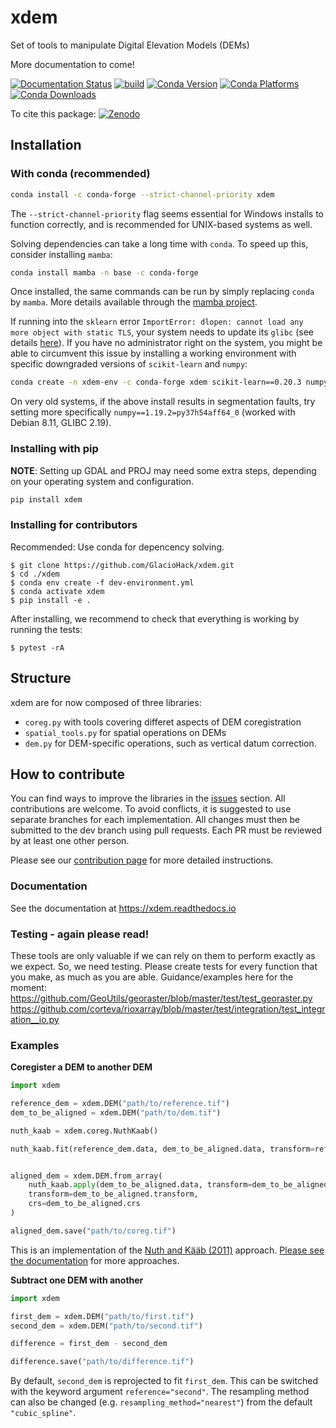 # xdem
Set of tools to manipulate Digital Elevation Models (DEMs)

More documentation to come!

[![Documentation Status](https://readthedocs.org/projects/xdem/badge/?version=latest)](https://xdem.readthedocs.io/en/latest/?badge=latest)
[![build](https://github.com/GlacioHack/xdem/actions/workflows/python-package.yml/badge.svg)](https://github.com/GlacioHack/xdem/actions/workflows/python-package.yml)
[![Conda Version](https://img.shields.io/conda/vn/conda-forge/xdem.svg)](https://anaconda.org/conda-forge/xdem)
[![Conda Platforms](https://img.shields.io/conda/pn/conda-forge/xdem.svg)](https://anaconda.org/conda-forge/xdem)
[![Conda Downloads](https://img.shields.io/conda/dn/conda-forge/xdem.svg)](https://anaconda.org/conda-forge/xdem)

To cite this package: [![Zenodo](https://zenodo.org/badge/doi/10.5281/zenodo.4809697.svg)](https://zenodo.org/record/4809698)

## Installation

### With conda (recommended)
```bash
conda install -c conda-forge --strict-channel-priority xdem
```
The `--strict-channel-priority` flag seems essential for Windows installs to function correctly, and is recommended for UNIX-based systems as well.

Solving dependencies can take a long time with `conda`. To speed up this, consider installing `mamba`:

```bash
conda install mamba -n base -c conda-forge
```

Once installed, the same commands can be run by simply replacing `conda` by `mamba`. More details available through the [mamba project](https://github.com/mamba-org/mamba).

If running into the `sklearn` error `ImportError: dlopen: cannot load any more object with static TLS`, your system 
needs to update its `glibc` (see details [here](https://github.com/scikit-learn/scikit-learn/issues/14485#issuecomment-822678559)).
If you have no administrator right on the system, you might be able to circumvent this issue by installing a working 
environment with specific downgraded versions of `scikit-learn` and `numpy`:
```bash
conda create -n xdem-env -c conda-forge xdem scikit-learn==0.20.3 numpy==1.19.*
```
On very old systems, if the above install results in segmentation faults, try setting more specifically 
`numpy==1.19.2=py37h54aff64_0` (worked with Debian 8.11, GLIBC 2.19).

### Installing with pip
**NOTE**: Setting up GDAL and PROJ may need some extra steps, depending on your operating system and configuration.
```bash
pip install xdem
```

### Installing for contributors
Recommended: Use conda for depencency solving.
```
$ git clone https://github.com/GlacioHack/xdem.git
$ cd ./xdem
$ conda env create -f dev-environment.yml
$ conda activate xdem
$ pip install -e .
```
After installing, we recommend to check that everything is working by running the tests:

```
$ pytest -rA
```

## Structure 

xdem are for now composed of three libraries:
- `coreg.py` with tools covering differet aspects of DEM coregistration
- `spatial_tools.py` for spatial operations on DEMs
- `dem.py` for DEM-specific operations, such as vertical datum correction.

## How to contribute

You can find ways to improve the libraries in the [issues](https://github.com/GlacioHack/xdem/issues) section. All contributions are welcome.
To avoid conflicts, it is suggested to use separate branches for each implementation. All changes must then be submitted to the dev branch using pull requests. Each PR must be reviewed by at least one other person.

Please see our [contribution page](CONTRIBUTING.md) for more detailed instructions.

### Documentation
See the documentation at https://xdem.readthedocs.io

### Testing - again please read!
These tools are only valuable if we can rely on them to perform exactly as we expect. So, we need testing. Please create tests for every function that you make, as much as you are able. Guidance/examples here for the moment: https://github.com/GeoUtils/georaster/blob/master/test/test_georaster.py
https://github.com/corteva/rioxarray/blob/master/test/integration/test_integration__io.py



### Examples

**Coregister a DEM to another DEM**
```python
import xdem

reference_dem = xdem.DEM("path/to/reference.tif")
dem_to_be_aligned = xdem.DEM("path/to/dem.tif")

nuth_kaab = xdem.coreg.NuthKaab()

nuth_kaab.fit(reference_dem.data, dem_to_be_aligned.data, transform=reference_dem.transform)


aligned_dem = xdem.DEM.from_array(
	nuth_kaab.apply(dem_to_be_aligned.data, transform=dem_to_be_aligned.transform),
	transform=dem_to_be_aligned.transform,
	crs=dem_to_be_aligned.crs
)

aligned_dem.save("path/to/coreg.tif")
```
This is an implementation of the [Nuth and Kääb (2011)](https://doi.org/10.5194/tc-5-271-2011) approach.
[Please see the documentation](https://xdem.readthedocs.io/en/latest/coregistration.html) for more approaches.

**Subtract one DEM with another**
```python
import xdem

first_dem = xdem.DEM("path/to/first.tif")
second_dem = xdem.DEM("path/to/second.tif")

difference = first_dem - second_dem

difference.save("path/to/difference.tif")
```
By default, `second_dem` is reprojected to fit `first_dem`.
This can be switched with the keyword argument `reference="second"`.
The resampling method can also be changed (e.g. `resampling_method="nearest"`) from the default `"cubic_spline"`.

